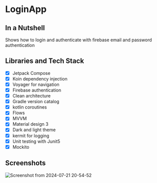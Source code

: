 # LoginApp

## In a Nutshell
Shows how to login and authenticate with firebase email and password authentication

## Libraries and Tech Stack
- [x] Jetpack Compose
- [x] Koin dependency injection
- [x] Voyager for navigation
- [x] Firebase authentication
- [x] Clean architecture
- [x] Gradle version catalog
- [x] kotlin coroutines
- [x] Flows
- [x] MVVM
- [x] Material design 3
- [x] Dark and light theme
- [X] kermit for logging
- [X] Unit testing with Junit5
- [X] Mockito

## Screenshots
![Screenshot from 2024-07-21 20-54-52](https://github.com/user-attachments/assets/46f97bce-3930-481d-8746-90748a9ff9d6)
